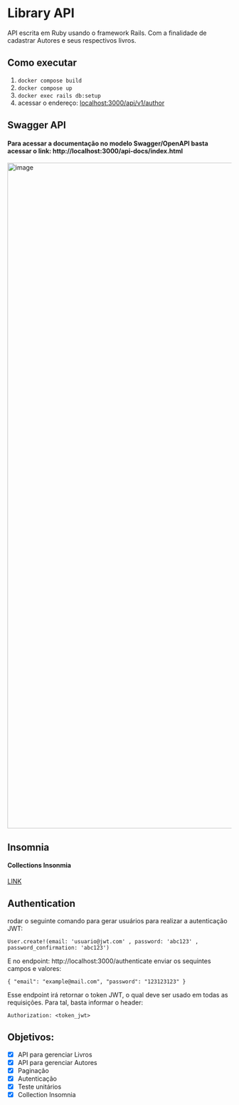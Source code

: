 # Library API
API escrita em Ruby usando o framework Rails. Com a finalidade de cadastrar Autores e seus respectivos livros.


## Como executar

1. `docker compose build`
2. `docker compose up`
3. `docker exec rails db:setup`
4. acessar o endereço: [localhost:3000/api/v1/author](http://localhost:3000/api/v1/author)


## Swagger API

#### Para acessar a documentação no modelo Swagger/OpenAPI basta acessar o link: http://localhost:3000/api-docs/index.html

<img width="1494" alt="image" src="https://user-images.githubusercontent.com/4422834/189844080-e36f1ce9-2f31-4abf-a479-45132de17b26.png">

## Insomnia

#### Collections Insonmia

[LINK](https://gist.github.com/lemacedo/ce69a84e79ac5117da5113451a48eabb)

## Authentication
rodar o seguinte comando para gerar usuários para realizar a autenticação JWT:

`User.create!(email: 'usuario@jwt.com' , password: 'abc123' , password_confirmation: 'abc123')
`

E no endpoint: http://localhost:3000/authenticate
enviar os sequintes campos e valores:

`{
	"email": "example@mail.com",
	"password": "123123123"
}
`

Esse endpoint irá retornar o token JWT, o qual deve ser usado em todas as requisições.
Para tal, basta informar o header: 

`Authorization: <token_jwt>`

## Objetivos: 
- [x] API para gerenciar Livros
- [x] API para gerenciar Autores
- [x] Paginação
- [x] Autenticação
- [x] Teste unitários
- [x] Collection Insomnia
